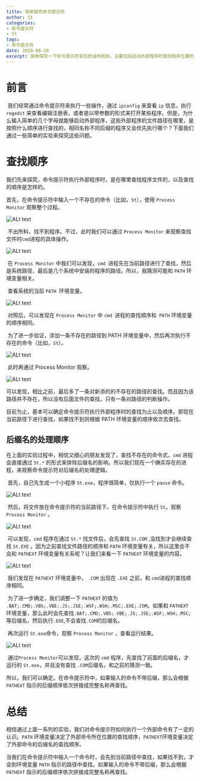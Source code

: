 ```yaml
---
title: 简单探究命令提示符
author: St
categories:
- 命令提示符
- St
tags: 
- 命令提示符 
date: 2020-06-28 
excerpt: 简单探究一下命令提示符背后的运作机制，主要包括启动外部程序时查找程序位置的顺序，以及对程序的后缀名的处理逻辑。 
---
```


# 前言

​	我们经常通过命令提示符来执行一些操作，通过 `ipconfig` 来查看 `ip` 信息，执行 `regedit` 来查看编辑注册表，或者是以带参数的形式来打开某些程序。但是，为什么输入简单的几个字母就能够启动外部程序，这些外部程序的文件路径在哪里，是按照什么顺序进行查找的，相同名称不同后缀的程序又会优先执行哪个？下面我们通过一些简单的实验来探究这些问题。

# 查找顺序

​	我们先来探究，命令提示符执行外部程序时，是在哪里查找程序文件的，以及查找的顺序是怎样的。

​	首先，在命令提示符中输入一个不存在的命令（比如，`St`），使用 `Process Monitor` 观察整个过程。

![ALt text](/pic/zhangtaiming/简单探究命令提示符/不存在的命令.png)

​	不出所料，找不到程序。不过，此时我们可以通过 `Process Monitor` 来观察查找文件时`cmd`进程的具体操作。

![ALt text](/pic/zhangtaiming/简单探究命令提示符/不存在的命令promon.png)

​	在 `Process Monitor` 中我们可以发现，`cmd `进程先在当前路径进行了查找，然后是系统路径，最后是几个系统中安装的程序的路径。所以，我猜测可能和 `PATH` 环境变量相关。

​	查看系统的当前 `PATH `环境变量。

![ALt text](/pic/zhangtaiming/简单探究命令提示符/环境变量.png)

​	对照后，可以发现在 `Process Monitor` 中 `cmd `进程的查找顺序和` PATH` 环境变量的顺序相同。

​	为了进一步验证，添加一条不存在的路径到 PATH 环境变量中，然后再次执行不存在的命令（比如，`St`）。

![ALt text](/pic/zhangtaiming/简单探究命令提示符/添加不存在的路径到环境变量.png)

​	此时再通过 Process Monitor 观察。

![ALt text](/pic/zhangtaiming/简单探究命令提示符/添加不存在的路径到环境变量promon.png)

​	可以发现，相比之前，最后多了一条对新添的的不存在的路径的查找。而且因为该路径并不存在，所以没有后面文件的查找，只有一条对路径的判断操作。

​	目前为止，基本可以确定命令提示符执行外部程序时的查找为止以及顺序。即现在当前路径下进行查找，如果找不到则根据 PATH 环境变量的顺序依次去查找。

## 后缀名的处理顺序

​	在上面的实验过程中，相信又细心的朋友发现了，查找不存在的命令式，`cmd` 进程会直接通过 `St.*` 的形式来排除后缀名的影响。所以我们现在一个确实存在的进程，来观察命令提示符对后缀名的处理逻辑。

​	首先，自己先生成一个小程序 `St.exe`，程序很简单，仅执行一个 `pause` 命令。

![ALt text](/pic/zhangtaiming/简单探究命令提示符/文件运行示意.png)

​	然后，将文件放在命令提示符的当前路径下。在命令提示符中执行 `St`。观察  `Process Monitor` 。

![ALt text](/pic/zhangtaiming/简单探究命令提示符/EXE运行promon.png)

​	可以发现，`cmd` 程序在通过 `St.*` 找文件后，会先查找 `St.COM` ,没找到才会继续查找 `St.EXE` 。因为之前查找文件路径的顺序和 `PATH` 环境变量有关，所以这里会不会和 `PATHEXT` 环境变量有关系呢？让我们来看一下 `PATHEXT` 环境变量的内容。

![ALt text](/pic/zhangtaiming/简单探究命令提示符/PATHEXT环境变量.png)

​	我们发现在 `PATHEXT` 环境变量中， `.COM` 出现在 `.EXE` 之前，和 `cmd`进程的查找顺序相同。

​	为了进一步确定，我们调整一下 `PATHEXT` 的值为 `.BAT;.CMD;.VBS;.VBE;.JS;.JSE;.WSF;.WSH;.MSC;.EXE;.COM`。如果和 `PATHEXT` 环境变量，那么此时会先查找`.BAT;.CMD;.VBS;.VBE;.JS;.JSE;.WSF;.WSH;.MSC;`等后缀名，然后执行`.EXE`,不会查找`.COM`的后缀名。

​	再次运行 `St.exe`命令，观察 `Process Monitor` ，查看运行结果。

![ALt text](/pic/zhangtaiming/简单探究命令提示符/修改PATHEXT.png)

​	通过`Process Monitor`可以发现，这次的 `cmd` 程序，先查找了前面的后缀名，才运行的 `St.exe`，并且没有查找 `.COM`后缀名，和之前的猜测一致。

​	所以，我们可以确定。在命令提示符中，如果输入的命令不带后缀，那么会根据 `PATHEXT` 指示的后缀顺序依次拼接成完整名称再查找。

# 总结

​	相信通过上面一系列的实验，我们对命令提示符如何执行一个外部命令有了一定的认识。`PATH` 环境变量决定了外部命令所在位置的查找顺序，`PATHEXT`环境变量决定了外部命令的后缀名的查找顺序。

​	当我们在命令提示符中输入一个命令时，会先到当前路径中查找，如果找不到，才会到环境变量 `PATH` 指示的路径中查找。如果输入的命令不带后缀，那么会根据 `PATHEXT` 指示的后缀顺序依次拼接成完整名称再查找。

